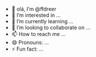 - 👋 olá, I’m @ffdreer
- 👀 I’m interested in ...
- 🌱 I’m currently learning ...
- 💞️ I’m looking to collaborate on ...
- 📫 How to reach me ...
- 😄 Pronouns: ...
- ⚡ Fun fact: ...

<!---
ffdreer/ffdreer is a ✨ special ✨ repository because its `README.md` (this file) appears on your GitHub profile.
You can click the Preview link to take a look at your changes.
--->
